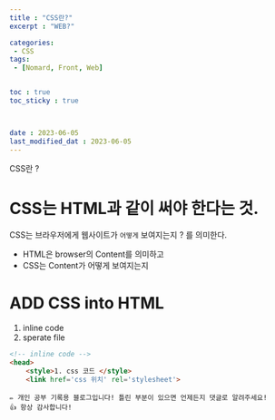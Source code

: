 ```yaml
---
title : "CSS란?"
excerpt : "WEB?"

categories: 
 - CSS
tags: 
 - [Nomard, Front, Web]


toc : true
toc_sticky : true



date : 2023-06-05
last_modified_dat : 2023-06-05
---
```

<div class='notice--info' markdown='1'>
CSS란 ?
</div>

# CSS는 HTML과 같이 써야 한다는 것.  
CSS는 브라우저에게 웹사이트가 `어떻게` 보여지는지 ? 를 의미한다.

* HTML은 browser의 Content를 의미하고  
* CSS는 Content가 어떻게 보여지는지  

# ADD CSS into HTML
1. inline code
2. sperate file

```html
<!-- inline code -->
<head>
    <style>1. css 코드 </style>
    <link href='css 위치' rel='stylesheet'>
```

```
✏️ 개인 공부 기록용 블로그입니다! 틀린 부분이 있으면 언제든지 댓글로 알려주세요!
👍 항상 감사합니다!
```
